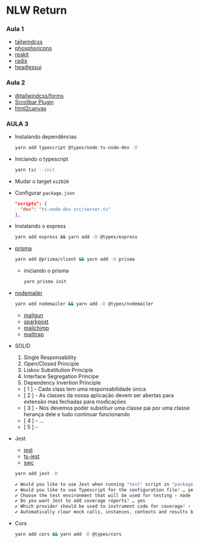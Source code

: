 # NLW Return

### Aula 1

- [tailwindcss](https://tailwindcss.com/)
- [phosphoricons](https://phosphoricons.com/)
- [reakit](https://reakit.io/)
- [radix](https://www.radix-ui.com/)
- [headlessui](https://headlessui.dev/)

### Aula 2

- [@tailwindcss/forms](https://github.com/tailwindlabs/tailwindcss-forms)
- [Scrollbar Plugin](https://www.npmjs.com/package/tailwind-scrollbar)
- [html2canvas](https://html2canvas.hertzen.com/)

### AULA 3

- Instalando dependências

  ```bash
  yarn add typescript @types/node ts-node-dev -D
  ```

- Iniciando o typescript
  ```bash
  yarn tsc --init
  ```
- Mudar o target `es2020`

- Configurar `package.json`

  ```json
  "scripts": {
    "dev": "ts-node-dev src/server.ts"
  },
  ```

- Instalando o express

  ```bash
  yarn add express && yarn add -D @types/express
  ```

- [prisma](https://www.prisma.io/)

  ```bash
  yarn add @prisma/client && yarn add -D prisma
  ```

  - iniciando o prisma

    ```bash
    yarn prisma init
    ```

- [nodemailer](https://nodemailer.com/about/)

  ```bash
  yarn add nodemailer && yarn add -D @types/nodemailer
  ```

  - [mailgun](https://www.mailgun.com/)
  - [sparkpost](https://www.sparkpost.com/)
  - [mailchimp](https://mailchimp.com/pt-br/grow-with-mailchimp/?gclid=Cj0KCQjwyMiTBhDKARIsAAJ-9VtqyNFZe6KnLuiYM45FdNt7wbU_usW9XUDB6SD5sedqlNhTI0scurwaAm2BEALw_wcB&gclsrc=aw.ds)
  - [mailtrap](https://mailtrap.io/)

- SOLID

  1. Single Responsability
  2. Open/Closed Principle
  3. Liskov Substitution Principle
  4. Interface Segregation Principe
  5. Dependency Invertion Principle

  - [ 1 ] - Cada class tem uma responsabilidade única
  - [ 2 ] - As classes da nossa aplicação devem ser abertas para extensão mas fechadas para modicações
  - [ 3 ] - Nós devemos poder substituir uma classe pai por uma classe herança dele e tudo continuar funcionando
  - [ 4 ] - ...
  - [ 5 ] -

- Jest

  - [jest](https://jestjs.io/)
  - [ts-jest](https://www.npmjs.com/package/ts-jest)
  - [swc](https://swc.rs/)

  ```bash
  yarn add jest -D
  ```

  ```bash
  ✔ Would you like to use Jest when running "test" script in "package.json"? … yes
  ✔ Would you like to use Typescript for the configuration file? … yes
  ✔ Choose the test environment that will be used for testing › node
  ✔ Do you want Jest to add coverage reports? … yes
  ✔ Which provider should be used to instrument code for coverage? › v8
  ✔ Automatically clear mock calls, instances, contexts and results before every test? … yes
  ```

- Cors
  ```bash
  yarn add cors && yarn add -D @types/cors
  ```
